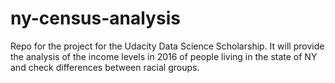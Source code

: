 # ny-census-analysis
Repo for the project for the Udacity Data Science Scholarship. It will provide the analysis of the income levels in 2016 of people living in the state of NY and check differences between racial groups.
